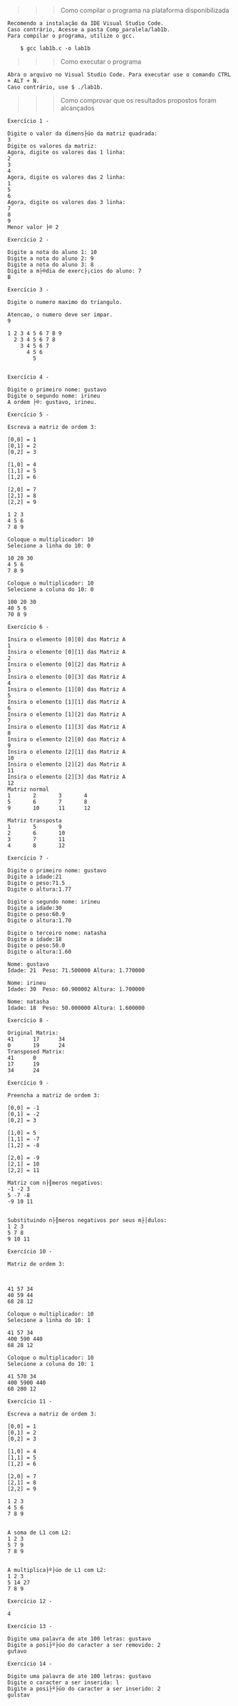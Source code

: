 >>> Como compilar o programa na plataforma disponibilizada

    Recomendo a instalação da IDE Visual Studio Code.
    Caso contrário, Acesse a pasta Comp_paralela/lab1b.
    Para compilar o programa, utilize o gcc. 

        $ gcc lab1b.c -o lab1b

>>> Como executar o programa

    Abra o arquivo no Visual Studio Code. Para executar use o comando CTRL + ALT + N.
    Caso contrário, use $ ./lab1b.
    
    
>>> Como comprovar que os resultados propostos foram alcançados
    
    Exercício 1 - 
    
    Digite o valor da dimens├úo da matriz quadrada:
    3
    Digite os valores da matriz:
    Agora, digite os valores das 1 linha:
    2
    3
    4
    Agora, digite os valores das 2 linha: 
    1
    5
    6
    Agora, digite os valores das 3 linha: 
    7
    8
    9
    Menor valor ├® 2
    
    Exercício 2 -
    
    Digite a nota do aluno 1: 10
    Digite a nota do aluno 2: 9
    Digite a nota do aluno 3: 8
    Digite a m├®dia de exerc├¡cios do aluno: 7
    B
    
    Exercício 3 -
    
    Digite o numero maximo do triangulo.

    Atencao, o numero deve ser impar.
    9

    1 2 3 4 5 6 7 8 9
      2 3 4 5 6 7 8
        3 4 5 6 7
          4 5 6
            5
            
    
    Exercício 4 -
    
    Digite o primeiro nome: gustavo
    Digite o segundo nome: irineu
    A ordem ├®: gustavo, irineu.
    
    Exercício 5 -
    
    Escreva a matriz de ordem 3: 

    [0,0] = 1
    [0,1] = 2
    [0,2] = 3

    [1,0] = 4
    [1,1] = 5
    [1,2] = 6

    [2,0] = 7
    [2,1] = 8
    [2,2] = 9

    1 2 3
    4 5 6
    7 8 9

    Coloque o multiplicador: 10
    Selecione a linha do 10: 0

    10 20 30
    4 5 6
    7 8 9

    Coloque o multiplicador: 10
    Selecione a coluna do 10: 0

    100 20 30
    40 5 6
    70 8 9
    
    Exercício 6 -
    
    Insira o elemento [0][0] das Matriz A
    1
    Insira o elemento [0][1] das Matriz A
    2
    Insira o elemento [0][2] das Matriz A
    3
    Insira o elemento [0][3] das Matriz A
    4
    Insira o elemento [1][0] das Matriz A
    5
    Insira o elemento [1][1] das Matriz A
    6
    Insira o elemento [1][2] das Matriz A
    7
    Insira o elemento [1][3] das Matriz A
    8
    Insira o elemento [2][0] das Matriz A
    9
    Insira o elemento [2][1] das Matriz A
    10
    Insira o elemento [2][2] das Matriz A
    11
    Insira o elemento [2][3] das Matriz A
    12
    Matriz normal
    1       2       3       4
    5       6       7       8
    9       10      11      12

    Matriz transposta
    1       5       9
    2       6       10
    3       7       11
    4       8       12
    
    Exercício 7 - 
    
    Digite o primeiro nome: gustavo
    Digite a idade:21
    Digite o peso:71.5
    Digite o altura:1.77

    Digite o segundo nome: irineu
    Digite a idade:30
    Digite o peso:60.9
    Digite o altura:1.70

    Digite o terceiro nome: natasha
    Digite a idade:18
    Digite o peso:50.0
    Digite o altura:1.60

    Nome: gustavo
    Idade: 21  Peso: 71.500000 Altura: 1.770000

    Nome: irineu
    Idade: 30  Peso: 60.900002 Altura: 1.700000

    Nome: natasha
    Idade: 18  Peso: 50.000000 Altura: 1.600000
    
    Exercício 8 -
    
    Original Matrix: 
    41      17      34
    0       19      24
    Transposed Matrix:
    41      0
    17      19
    34      24
    
    Exercício 9 -
    
    Preencha a matriz de ordem 3: 

    [0,0] = -1
    [0,1] = -2
    [0,2] = 3

    [1,0] = 5
    [1,1] = -7
    [1,2] = -8

    [2,0] = -9
    [2,1] = 10
    [2,2] = 11

    Matriz com n├║meros negativos:
    -1 -2 3
    5 -7 -8
    -9 10 11


    Substituindo n├║meros negativos por seus m├│dulos:
    1 2 3
    5 7 8
    9 10 11
    
    Exercício 10 -
    
    Matriz de ordem 3: 



    41 57 34
    40 59 44
    68 28 12

    Coloque o multiplicador: 10
    Selecione a linha do 10: 1

    41 57 34
    400 590 440
    68 28 12

    Coloque o multiplicador: 10
    Selecione a coluna do 10: 1

    41 570 34
    400 5900 440
    68 280 12
    
    Exercício 11 -
    
    Escreva a matriz de ordem 3: 

    [0,0] = 1
    [0,1] = 2
    [0,2] = 3

    [1,0] = 4
    [1,1] = 5
    [1,2] = 6

    [2,0] = 7
    [2,1] = 8
    [2,2] = 9

    1 2 3
    4 5 6
    7 8 9


    A soma de L1 com L2:
    1 2 3
    5 7 9
    7 8 9


    A multiplica├º├úo de L1 com L2:
    1 2 3
    5 14 27
    7 8 9
    
    Exercício 12 -
    
    4
    
    Exercício 13 -
    
    Digite uma palavra de ate 100 letras: gustavo
    Digite a posi├º├úo do caracter a ser removido: 2
    gutavo
    
    Exercício 14 -
    
    Digite uma palavra de ate 100 letras: gustavo
    Digite o caracter a ser inserida: l
    Digite a posi├º├úo do caracter a ser inserido: 2
    gulstav
    
    
    
    
    
   
    
    
    
    
    
